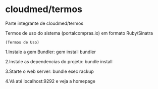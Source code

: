 cloudmed/termos
================================
Parte integrante de cloudmed/termos

Termos de uso do sistema (portalcompras.io) em formato Ruby/Sinatra 
	
	(Termos de Uso)
1.Instale a gem Bundler:
gem install bundler

2.Instale as dependencias do projeto:
bundle install

3.Starte o web server:
bundle exec rackup

4.Vá até localhost:9292 e veja a homepage
